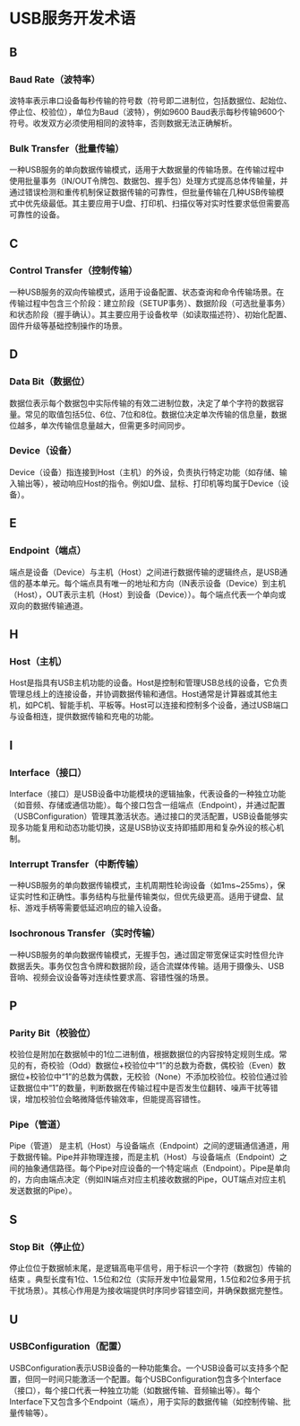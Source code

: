 # USB服务开发术语

## B

### Baud Rate（波特率）

波特率表示串口设备每秒传输的符号数（符号即二进制位，包括数据位、起始位、停止位、校验位），单位为Baud（波特），例如9600 Baud表示每秒传输9600个符号。收发双方必须使用相同的波特率，否则数据无法正确解析。

### Bulk Transfer（批量传输）

一种USB服务的单向数据传输模式，适用于大数据量的传输场景。在传输过程中使用批量事务（IN/OUT令牌包、数据包、握手包）处理方式提高总体传输量，并通过错误检测和重传机制保证数据传输的可靠性，但批量传输在几种USB传输模式中优先级最低。其主要应用于U盘、打印机、扫描仪等对实时性要求低但需要高可靠性的设备。

## C

### Control Transfer（控制传输）

一种USB服务的双向传输模式，适用于设备配置、状态查询和命令传输场景。在传输过程中包含三个阶段：建立阶段（SETUP事务）、数据阶段（可选批量事务）和状态阶段（握手确认）。其主要应用于设备枚举（如读取描述符）、初始化配置、固件升级等基础控制操作的场景。

## D

### Data Bit（数据位）

数据位表示每个数据包中实际传输的有效二进制位数，决定了单个字符的数据容量。常见的取值包括5位、6位、7位和8位。数据位决定单次传输的信息量，数据位越多，单次传输信息量越大，但需更多时间同步。

### Device（设备）

Device（设备）指连接到Host（主机）的外设，负责执行特定功能（如存储、输入输出等），被动响应Host的指令。例如U盘、鼠标、打印机等均属于Device（设备）。

## E

### Endpoint（端点）

端点是设备（Device）与主机（Host）之间进行数据传输的逻辑终点，是USB通信的基本单元。每个端点具有唯一的地址和方向（IN表示设备（Device）到主机（Host），OUT表示主机（Host）到设备（Device））。每个端点代表一个单向或双向的数据传输通道。

## H

### Host（主机）

Host是指具有USB主机功能的设备。Host是控制和管理USB总线的设备，它负责管理总线上的连接设备，并协调数据传输和通信。Host通常是计算器或其他主机，如PC机、智能手机、平板等。Host可以连接和控制多个设备，通过USB端口与设备相连，提供数据传输和充电的功能。

## I

### Interface（接口）

Interface（接口）是USB设备中功能模块的逻辑抽象，代表设备的一种独立功能（如音频、存储或通信功能）。每个接口包含一组端点（Endpoint），并通过配置（USBConfiguration）管理其激活状态。通过接口的灵活配置，USB设备能够实现多功能复用和动态功能切换，这是USB协议支持即插即用和复杂外设的核心机制。

### Interrupt Transfer（中断传输）

一种USB服务的单向数据传输模式，主机周期性轮询设备（如1ms~255ms），保证实时性和正确性。事务结构与批量传输类似，但优先级更高。适用于键盘、鼠标、游戏手柄等需要低延迟响应的输入设备。

### Isochronous Transfer（实时传输）

一种USB服务的单向数据传输模式，无握手包，通过固定带宽保证实时性但允许数据丢失。事务仅包含令牌和数据阶段，适合流媒体传输。适用于摄像头、USB音响、视频会议设备等对连续性要求高、容错性强的场景。

## P

### Parity Bit（校验位）

校验位是附加在数据帧中的1位二进制值，根据数据位的内容按特定规则生成。常见的有，奇校验（Odd）数据位+校验位中“1”的总数为奇数，偶校验（Even）数据位+校验位中“1”的总数为偶数，无校验（None）不添加校验位。校验位通过验证数据位中“1”的数量，判断数据在传输过程中是否发生位翻转、噪声干扰等错误，增加校验位会略微降低传输效率，但能提高容错性。

### Pipe（管道）

Pipe（管道） 是主机（Host）与设备端点（Endpoint）之间的逻辑通信通道，用于数据传输。Pipe并非物理连接，而是主机（Host）与设备端点（Endpoint）之间的抽象通信路径。每个Pipe对应设备的一个特定端点（Endpoint）。Pipe是单向的，方向由端点决定（例如IN端点对应主机接收数据的Pipe，OUT端点对应主机发送数据的Pipe）。
  
## S

### Stop Bit（停止位）

停止位位于数据帧末尾，是逻辑高电平信号，用于标识一个字符（数据包）传输的结束 。典型长度有1位、1.5位和2位（实际开发中1位最常用，1.5位和2位多用于抗干扰场景）。其核心作用是为接收端提供时序同步容错空间，并确保数据完整性。

## U

### USBConfiguration（配置）

USBConfiguration表示USB设备的一种功能集合。一个USB设备可以支持多个配置，但同一时间只能激活一个配置。每个USBConfiguration包含多个Interface（接口），每个接口代表一种独立功能（如数据传输、音频输出等）。每个Interface下又包含多个Endpoint（端点），用于实际的数据传输（如控制传输、批量传输等）。
